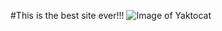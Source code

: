 #This is the best site ever!!!
![Image of Yaktocat](https://octodex.github.com/images/yaktocat.png)
